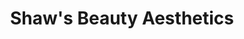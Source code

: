 ---
title: "Shaw's Beauty Aesthetics"
url: /castleblayney/shaws-beauty-aesthetics/
shop: Kosmetik
---